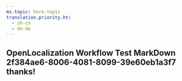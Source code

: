 ```yaml
---
ms.topic: hero-topic
translation.priority.ht: 
  - zh-cn
  - de-de
---
```

## OpenLocalization Workflow Test MarkDown 2f384ae6-8006-4081-8099-39e60eb1a3f7 thanks!
